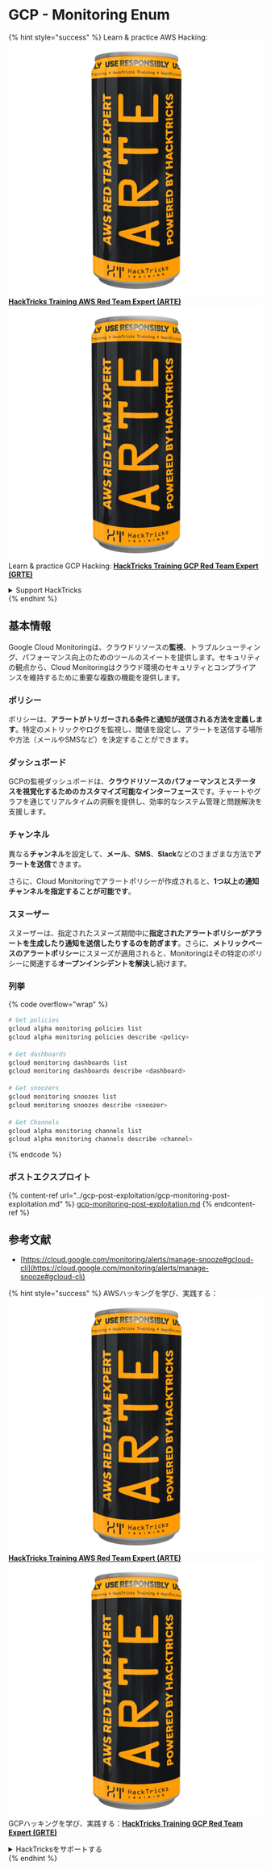 # GCP - Monitoring Enum

{% hint style="success" %}
Learn & practice AWS Hacking:<img src="../../../.gitbook/assets/image (1) (1) (1).png" alt="" data-size="line">[**HackTricks Training AWS Red Team Expert (ARTE)**](https://training.hacktricks.xyz/courses/arte)<img src="../../../.gitbook/assets/image (1) (1) (1).png" alt="" data-size="line">\
Learn & practice GCP Hacking: <img src="../../../.gitbook/assets/image (2).png" alt="" data-size="line">[**HackTricks Training GCP Red Team Expert (GRTE)**<img src="../../../.gitbook/assets/image (2).png" alt="" data-size="line">](https://training.hacktricks.xyz/courses/grte)

<details>

<summary>Support HackTricks</summary>

* Check the [**subscription plans**](https://github.com/sponsors/carlospolop)!
* **Join the** 💬 [**Discord group**](https://discord.gg/hRep4RUj7f) or the [**telegram group**](https://t.me/peass) or **follow** us on **Twitter** 🐦 [**@hacktricks\_live**](https://twitter.com/hacktricks_live)**.**
* **Share hacking tricks by submitting PRs to the** [**HackTricks**](https://github.com/carlospolop/hacktricks) and [**HackTricks Cloud**](https://github.com/carlospolop/hacktricks-cloud) github repos.

</details>
{% endhint %}

## 基本情報

Google Cloud Monitoringは、クラウドリソースの**監視**、トラブルシューティング、パフォーマンス向上のためのツールのスイートを提供します。セキュリティの観点から、Cloud Monitoringはクラウド環境のセキュリティとコンプライアンスを維持するために重要な複数の機能を提供します。

### ポリシー

ポリシーは、**アラートがトリガーされる条件と通知が送信される方法を定義します**。特定のメトリックやログを監視し、閾値を設定し、アラートを送信する場所や方法（メールやSMSなど）を決定することができます。

### ダッシュボード

GCPの監視ダッシュボードは、**クラウドリソースのパフォーマンスとステータスを視覚化するためのカスタマイズ可能なインターフェース**です。チャートやグラフを通じてリアルタイムの洞察を提供し、効率的なシステム管理と問題解決を支援します。

### チャンネル

異なる**チャンネル**を設定して、**メール**、**SMS**、**Slack**などのさまざまな方法で**アラートを送信**できます。

さらに、Cloud Monitoringでアラートポリシーが作成されると、**1つ以上の通知チャンネルを指定することが可能です**。

### スヌーザー

スヌーザーは、指定されたスヌーズ期間中に**指定されたアラートポリシーがアラートを生成したり通知を送信したりするのを防ぎます**。さらに、**メトリックベースのアラートポリシー**にスヌーズが適用されると、Monitoringはその特定のポリシーに関連する**オープンインシデントを解決**し続けます。

### 列挙

{% code overflow="wrap" %}
```bash
# Get policies
gcloud alpha monitoring policies list
gcloud alpha monitoring policies describe <policy>

# Get dashboards
gcloud monitoring dashboards list
gcloud monitoring dashboards describe <dashboard>

# Get snoozers
gcloud monitoring snoozes list
gcloud monitoring snoozes describe <snoozer>

# Get Channels
gcloud alpha monitoring channels list
gcloud alpha monitoring channels describe <channel>
```
{% endcode %}

### ポストエクスプロイト

{% content-ref url="../gcp-post-exploitation/gcp-monitoring-post-exploitation.md" %}
[gcp-monitoring-post-exploitation.md](../gcp-post-exploitation/gcp-monitoring-post-exploitation.md)
{% endcontent-ref %}

## 参考文献

* [https://cloud.google.com/monitoring/alerts/manage-snooze#gcloud-cli](https://cloud.google.com/monitoring/alerts/manage-snooze#gcloud-cli)

{% hint style="success" %}
AWSハッキングを学び、実践する：<img src="../../../.gitbook/assets/image (1) (1) (1).png" alt="" data-size="line">[**HackTricks Training AWS Red Team Expert (ARTE)**](https://training.hacktricks.xyz/courses/arte)<img src="../../../.gitbook/assets/image (1) (1) (1).png" alt="" data-size="line">\
GCPハッキングを学び、実践する：<img src="../../../.gitbook/assets/image (2).png" alt="" data-size="line">[**HackTricks Training GCP Red Team Expert (GRTE)**<img src="../../../.gitbook/assets/image (2).png" alt="" data-size="line">](https://training.hacktricks.xyz/courses/grte)

<details>

<summary>HackTricksをサポートする</summary>

* [**サブスクリプションプラン**](https://github.com/sponsors/carlospolop)を確認してください！
* **💬 [**Discordグループ**](https://discord.gg/hRep4RUj7f)または[**Telegramグループ**](https://t.me/peass)に参加するか、**Twitter** 🐦 [**@hacktricks\_live**](https://twitter.com/hacktricks_live)**をフォローしてください。**
* **[**HackTricks**](https://github.com/carlospolop/hacktricks)および[**HackTricks Cloud**](https://github.com/carlospolop/hacktricks-cloud)のGitHubリポジトリにPRを提出してハッキングトリックを共有してください。**

</details>
{% endhint %}

